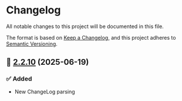 # Changelog

All notable changes to this project will be documented in this file.

The format is based on [Keep a Changelog](https://keepachangelog.com/en/1.1.0/),
and this project adheres to [Semantic Versioning](http://semver.org/spec/v2.0.0.html).

## 🔖 [2.2.10] (2025-06-19)

### ✅ Added

- New ChangeLog parsing

<!-- Link References -->

[2.2.10]: https://github.com/aneuhold/ts-libs/releases/tag/core-ts-lib-v2.2.10
